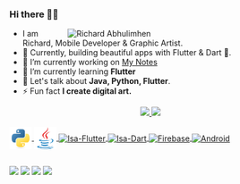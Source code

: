 ### Hi there 👋🏾

<img align="right" alt="Richard Abhulimhen" width="400" src="https://imgur.com/wp7K0bJ.png">


- I am Richard, Mobile Developer &  Graphic Artist.
- 🌱 Currently, building beautiful apps with Flutter & Dart 💙.
- 🔭 I’m currently working on [My Notes](https://github.com/wakevro/my-notes-flutter)
- 🌱 I’m currently learning **Flutter**
- 💬 Let's talk about **Java, Python, Flutter**.
- ⚡ Fun fact **I create digital art.**
<div align="center">
  <a href="https://github.com/wakevro">
  <img height="180em" src="https://github-readme-stats.vercel.app/api?username=wakevro&show_icons=true&theme=algolia&include_all_commits=true&count_private=true"/>
  <img height="180em" src="https://github-readme-stats.vercel.app/api/top-langs/?username=wakevro&layout=compact&langs_count=7&theme=algolia"/>
</div>

<div style="display: inline_block"><br>

 <img align="center" alt="Python" height="40" width="40" src="https://raw.githubusercontent.com/devicons/devicon/master/icons/python/python-original.svg">
  <img align="center" alt="Java" height="40" width="40" src="https://raw.githubusercontent.com/devicons/devicon/master/icons/java/java-original.svg">
   <img align="center" alt="Isa-Flutter" height="30" width="40" src="https://user-images.githubusercontent.com/68303716/177214981-d1c012e1-e7fa-4e7c-af26-27130b1a4284.svg">
  <img align="center" alt="Isa-Dart" height="35" width="45" src="https://user-images.githubusercontent.com/68303716/177214927-9e31c0ad-a5d9-4bbd-9605-92779e697724.svg">
  <img align="center" alt="Firebase" height="45" width="55" src="https://www.vectorlogo.zone/logos/firebase/firebase-icon.svg">
   <img align="center" alt="Android" height="40" width="45" src="https://user-images.githubusercontent.com/68303716/177215226-a6b13561-9f7b-41dd-8b0f-7eea1236937c.svg">
  
 
</div>

##
<div> 
  <a href="https://www.linkedin.com/in/richardabhulimhen/" target="_blank"><img src="https://img.shields.io/badge/-LinkedIn-%230077B5?style=for-the-badge&logo=linkedin&logoColor=white" target="_blank"></a> 
  <a href="https://twitter.com/wakevro" target="_blank"><img src="https://img.shields.io/badge/Twitter-1DA1F2?style=for-the-badge&logo=twitter&logoColor=white" target="_blank"></a>
  <a href="https://www.behance.net/wakevro" target="_blank"><img src="https://img.shields.io/badge/Behance-1DA1F7?style=for-the-badge&logo=behance&logoColor=white" target="_blank"></a>
  <a href="https://leetcode.com/richardabhulimhen/"><img src="https://img.shields.io/badge/-Leetcode-FF8000?style=for-the-badge&logo=leetcode&logoColor=white" target="_blank"></a>
</div>
